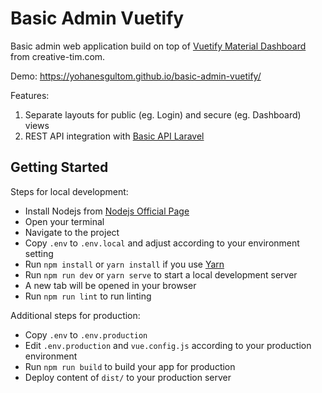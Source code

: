 # Basic Admin Vuetify

Basic admin web application build on top of [Vuetify Material Dashboard](https://github.com/creativetimofficial/vuetify-material-dashboard) from creative-tim.com. 

Demo: https://yohanesgultom.github.io/basic-admin-vuetify/

Features:
1. Separate layouts for public (eg. Login) and secure (eg. Dashboard) views
1. REST API integration with [Basic API Laravel](https://basic-api-laravel.herokuapp.com/)

## Getting Started

Steps for local development:

- Install Nodejs from [Nodejs Official Page](https://nodejs.org/en/)
- Open your terminal
- Navigate to the project
- Copy `.env` to `.env.local` and adjust according to your environment setting
- Run `npm install` or `yarn install` if you use [Yarn](https://yarnpkg.com/en/)
- Run `npm run dev` or `yarn serve` to start a local development server
- A new tab will be opened in your browser
- Run `npm run lint` to run linting

Additional steps for production:

- Copy `.env` to `.env.production`
- Edit `.env.production` and `vue.config.js` according to your production environment 
- Run `npm run build` to build your app for production
- Deploy content of `dist/` to your production server
